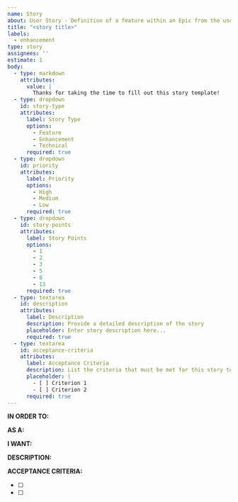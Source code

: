 ```yaml
---
name: Story
about: User Story - Definition of a feature within an Epic from the user's perspective
title: "<story title>"
labels: 
  - enhancement
type: story
assignees: ''
estimate: 1
body:
  - type: markdown
    attributes:
      value: |
        Thanks for taking the time to fill out this story template!
  - type: dropdown
    id: story-type
    attributes:
      label: Story Type
      options:
        - Feature
        - Enhancement
        - Technical
      required: true
  - type: dropdown
    id: priority
    attributes:
      label: Priority
      options:
        - High
        - Medium
        - Low
      required: true
  - type: dropdown
    id: story-points
    attributes:
      label: Story Points
      options:
        - 1
        - 2
        - 3
        - 5
        - 8
        - 13
      required: true
  - type: textarea
    id: description
    attributes:
      label: Description
      description: Provide a detailed description of the story
      placeholder: Enter story description here...
      required: true
  - type: textarea
    id: acceptance-criteria
    attributes:
      label: Acceptance Criteria
      description: List the criteria that must be met for this story to be considered complete
      placeholder: |
        - [ ] Criterion 1
        - [ ] Criterion 2
      required: true
---
```


**IN ORDER TO:**  
<!-- Goal this story supports -->

**AS A:**  
<!-- User role -->

**I WANT:**  
<!-- Feature or capability desired -->

**DESCRIPTION:**  
<!-- Short summary of the feature -->

**ACCEPTANCE CRITERIA:**  
<!-- List rules and examples that need to pass -->
- [ ]
- [ ]